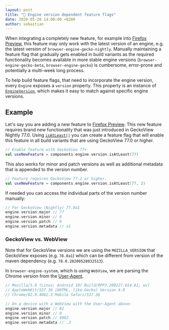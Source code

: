 ```yaml
---
layout: post
title: "🚩 Engine version dependent feature flags"
date: 2020-05-28 14:00:00 +0200
author: sebastian
---
```


When integrating a completely new feature, for example into [Firefox Preview](https://github.com/mozilla-mobile/fenix), this feature may only work with the latest version of an engine, e.g. the latest version of `browser-engine-gecko-nightly`. Manually maintaining a feature flag that gradually gets enabled in build variants as the required functionality becomes available in more stable engine versions (`browser-engine-gecko-beta`, `browser-engine-gecko`) is cumbersome, error-prone and potentially a multi-week long process.

To help build feature flags, that need to incorporate the engine version, every `Engine` exposes a `version` property. This property is an instance of [`EngineVersion`](https://mozac.org/api/mozilla.components.concept.engine.utils/-engine-version/), which makes it easy to match against specific engine versions.

## Example

Let's say you are adding a new feature to [Firefox Preview](https://github.com/mozilla-mobile/fenix). This new feature requires brand new functionality that was just introduced in GeckoView Nightly 77.0. Using [`isAtLeast()`](https://mozac.org/api/mozilla.components.concept.engine.utils/-engine-version/is-at-least.html) you can create a feature flag that will enable this feature in all build variants that are using GeckoView 77.0 or higher.

```Kotlin
// Enable feature with GeckoView 77+
val useNewFeature = components.engine.version.isAtLeast(77)
```

This also works for minor and patch versions as well as additional metadata that is appended to the version number.

```Kotlin
// Feature requires GeckoView 77.2 or higher.
val useNewFeature = components.engine.version.isAtLeast(77, 2)
```

If needed you can access the individual parts of the version number manually:

```Kotlin
// For GeckoView (Nightly) 77.0a1
engine.version.major // 77
engine.version.minor // 0
engine.version.patch // 0
engine.version.metadata // a1
```

### GeckoView vs. WebView

Note that for GeckoView versions we are using the `MOZILLA_VERSION` that GeckoView exposes (e.g. `78.0a1`) which can be different from version of the maven dependency (e.g. `78.0.20200528032513`).

In `browser-engine-system`, which is using `WebView`, we are parsing the Chrome version from the [User-Agent](https://developer.mozilla.org/en-US/docs/Web/HTTP/Reference/Headers/User-Agent).

```Kotlin
// Mozilla/5.0 (Linux; Android 10) Build/RPP2.200227.014.A1; wv)
// AppleWebKit/537.36 (KHTML, like Gecko) Version 4.0
// Chrome/82.0.4062.3 Mobile Safari/537.36

// On a device with a WebView with the User-Agent above:
engine.version.major // 82
engine.version.minor // 0
engine.version.patch // 4062
engine.version.metadata // .3
```
